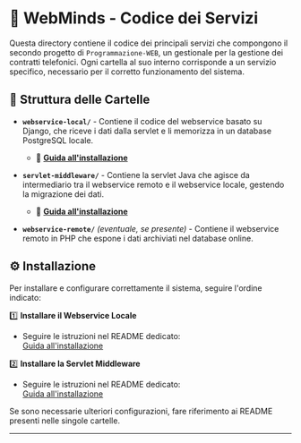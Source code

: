 # 📂 WebMinds - Codice dei Servizi  

Questa directory contiene il codice dei principali servizi che compongono il secondo progetto di `Programmazione-WEB`, un gestionale per la gestione dei contratti telefonici. Ogni cartella al suo interno corrisponde a un servizio specifico, necessario per il corretto funzionamento del sistema.  

## 📌 Struttura delle Cartelle  

- **`webservice-local/`** - Contiene il codice del webservice basato su Django, che riceve i dati dalla servlet e li memorizza in un database PostgreSQL locale.  
  - 🔗 **[Guida all'installazione](https://github.com/Nicole772/WebMinds/blob/main/Code/webservice-local/README.md)**  

- **`servlet-middleware/`** - Contiene la servlet Java che agisce da intermediario tra il webservice remoto e il webservice locale, gestendo la migrazione dei dati.  
  - 🔗 **[Guida all'installazione](https://github.com/Nicole772/WebMinds/blob/main/Code/servlet-middleware/README.md)**  

- **`webservice-remote/`** *(eventuale, se presente)* - Contiene il webservice remoto in PHP che espone i dati archiviati nel database online.  

## ⚙️ Installazione  

Per installare e configurare correttamente il sistema, seguire l'ordine indicato:  

1️⃣ **Installare il Webservice Locale**  
   - Seguire le istruzioni nel README dedicato:  
     [Guida all'installazione](https://github.com/Nicole772/WebMinds/blob/main/Code/webservice-local/README.md)  

2️⃣ **Installare la Servlet Middleware**  
   - Seguire le istruzioni nel README dedicato:  
     [Guida all'installazione](https://github.com/Nicole772/WebMinds/blob/main/Code/servlet-middleware/README.md)  

Se sono necessarie ulteriori configurazioni, fare riferimento ai README presenti nelle singole cartelle.  

---

